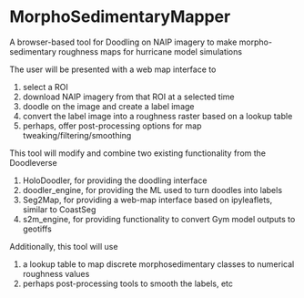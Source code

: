 # MorphoSedimentaryMapper
A browser-based tool for Doodling on NAIP imagery to make morpho-sedimentary roughness maps for hurricane model simulations

The user will be presented with a web map interface to
1. select a ROI
2. download NAIP imagery from that ROI at a selected time
3. doodle on the image and create a label image
4. convert the label image into a roughness raster based on a lookup table
5. perhaps, offer post-processing options for map tweaking/filtering/smoothing

This tool will modify and combine two existing functionality from the Doodleverse 

1. HoloDoodler, for providing the doodling interface
2. doodler_engine, for providing the ML used to turn doodles into labels
3. Seg2Map, for providing a web-map interface based on ipyleaflets, similar to CoastSeg
4. s2m_engine, for providing functionality to convert Gym model outputs to geotiffs

Additionally, this tool will use

1. a lookup table to map discrete morphosedimentary classes to numerical roughness values
2. perhaps post-processing tools to smooth the labels, etc
